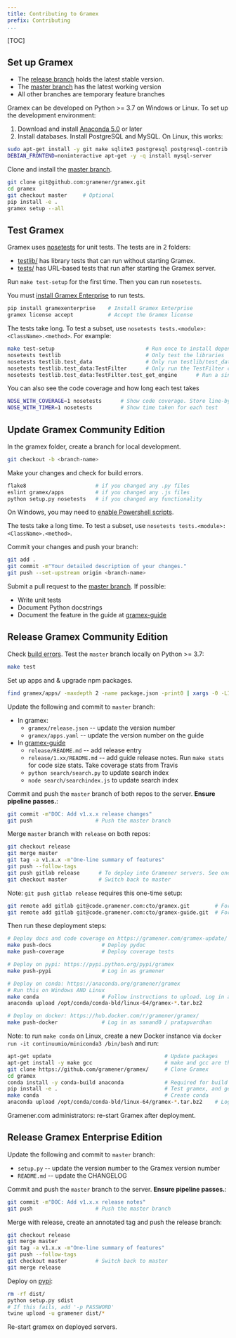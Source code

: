```yaml
---
title: Contributing to Gramex
prefix: Contributing
...
```


[TOC]

## Set up Gramex

- The [release branch](http://github.com/gramener/gramex/tree/release/)
  holds the latest stable version.
- The [master branch](http://github.com/gramener/gramex/tree/master/) has the
  latest working version
- All other branches are temporary feature branches

Gramex can be developed on Python >= 3.7 on Windows or Linux.
To set up the development environment:

1. Download and install [Anaconda 5.0](http://continuum.io/downloads) or later
2. Install databases. Install PostgreSQL and MySQL. On Linux, this works:

```bash
sudo apt-get install -y git make sqlite3 postgresql postgresql-contrib libpq-dev python-dev
DEBIAN_FRONTEND=noninteractive apt-get -y -q install mysql-server
```

Clone and install the [master branch](http://github.com/gramener/gramex/tree/master/).

```bash
git clone git@github.com:gramener/gramex.git
cd gramex
git checkout master     # Optional
pip install -e .
gramex setup --all
```

## Test Gramex

Gramex uses [nosetests](https://nose.readthedocs.io/en/latest/) for unit tests.
The tests are in 2 folders:

- [testlib/](https://github.com/gramener/gramex/tree/release/testlib/)
  has library tests that can run without starting Gramex.
- [tests/](https://github.com/gramener/gramex/tree/release/tests/)
  has URL-based tests that run after starting the Gramex server.

Run `make test-setup` for the first time. Then you can run `nosetests`.

You must [install Gramex Enterprise](../install/#install-gramex-enterprise) to run tests.

```bash
pip install gramexenterprise    # Install Gramex Enterprise
gramex license accept           # Accept the Gramex license
```

The tests take long. To test a subset, use `nosetests tests.<module>:<ClassName>.<method>`. For example:

```bash
make test-setup                             # Run once to install dependencies
nosetests testlib                           # Only test the libraries
nosetests testlib.test_data                 # Only run testlib/test_data.py
nosetests testlib.test_data:TestFilter      # Only run the TestFilter class
nosetests testlib.test_data:TestFilter.test_get_engine      # Run a single method
```

You can also see the code coverage and how long each test takes

```bash
NOSE_WITH_COVERAGE=1 nosetests      # Show code coverage. Store line-by-line results in htmlcov/
NOSE_WITH_TIMER=1 nosetests         # Show time taken for each test
```

## Update Gramex Community Edition

In the gramex folder, create a branch for local development.

```bash
git checkout -b <branch-name>
```

Make your changes and check for build errors.

```bash
flake8                      # if you changed any .py files
eslint gramex/apps          # if you changed any .js files
python setup.py nosetests   # if you changed any functionality
```

On Windows, you may need to [enable Powershell scripts](http://stackoverflow.com/a/18533754/100904).

The tests take a long time. To test a subset, use `nosetests tests.<module>:<ClassName>.<method>`.

Commit your changes and push your branch:

```bash
git add .
git commit -m"Your detailed description of your changes."
git push --set-upstream origin <branch-name>
```

Submit a pull request to the [master branch](http://github.com/gramener/gramex/tree/master/).
If possible:

- Write unit tests
- Document Python docstrings
- Document the feature in the guide at [gramex-guide][gramex-guide]


## Release Gramex Community Edition

Check [build errors](https://travis-ci.com/gramener/gramex).
Test the `master` branch locally on Python >= 3.7:

```bash
make test
```

Set up apps and & upgrade npm packages.

```bash
find gramex/apps/ -maxdepth 2 -name package.json -print0 | xargs -0 -L1 yarn upgrade
```

Update the following and commit to `master` branch:

- In gramex:
    - `gramex/release.json` -- update the version number
    - `gramex/apps.yaml` -- update the version number on the guide
- In [gramex-guide][gramex-guide]
    - `release/README.md` -- add release entry
    - `release/1.xx/README.md` -- add guide release notes. Run `make stats` for code size stats. Take coverage stats from Travis
    - `python search/search.py` to update search index
    - `node search/searchindex.js` to update search index

Commit and push the `master` branch of both repos to the server.
**Ensure pipeline passes.**:

```bash
git commit -m"DOC: Add v1.x.x release changes"
git push                    # Push the master branch
```

Merge `master` branch with `release` on both repos:

```bash
git checkout release
git merge master
git tag -a v1.x.x -m"One-line summary of features"
git push --follow-tags
git push gitlab release      # To deploy into Gramener servers. See one-time setup below
git checkout master          # Switch back to master
```

Note: `git push gitlab release` requires this one-time setup:

```bash
git remote add gitlab git@code.gramener.com:cto/gramex.git        # For Gramex
git remote add gitlab git@code.gramener.com:cto/gramex-guide.git  # For Guide
```

Then run these deployment steps:

```bash
# Deploy docs and code coverage on https://gramener.com/gramex-update/
make push-docs                # Deploy pydoc
make push-coverage            # Deploy coverage tests

# Deploy on pypi: https://pypi.python.org/pypi/gramex
make push-pypi                # Log in as gramener

# Deploy on conda: https://anaconda.org/gramener/gramex
# Run this on Windows AND Linux
make conda                    # Follow instructions to upload. Log in as gramener
anaconda upload /opt/conda/conda-bld/linux-64/gramex-*.tar.bz2

# Deploy on docker: https://hub.docker.com/r/gramener/gramex/
make push-docker              # Log in as sanand0 / pratapvardhan
```

Note: to run `make conda` on Linux, create a new Docker instance via
`docker run -it continuumio/miniconda3 /bin/bash` and run:

```bash
apt-get update                                    # Update packages
apt-get install -y make gcc                       # make and gcc are the sole dependencies
git clone https://github.com/gramener/gramex/     # Clone Gramex
cd gramex
conda install -y conda-build anaconda             # Required for build
pip install -e .                                  # Test gramex, and get orderedattrdict
make conda                                        # Create conda
anaconda upload /opt/conda/conda-bld/linux-64/gramex-*.tar.bz2    # Log in as gramener
```


Gramener.com administrators: re-start Gramex after deployment.

## Release Gramex Enterprise Edition

Update the following and commit to `master` branch:

- `setup.py` -- update the version number to the Gramex version number
- `README.md` -- update the CHANGELOG

Commit and push the `master` branch to the server. **Ensure pipeline passes.**:

```bash
git commit -m"DOC: Add v1.x.x release notes"
git push                    # Push the master branch
```

Merge with release, create an annotated tag and push the release branch:

```bash
git checkout release
git merge master
git tag -a v1.x.x -m"One-line summary of features"
git push --follow-tags
git checkout master         # Switch back to master
git merge release
```

Deploy on [pypi](https://pypi.python.org/pypi/gramexenterprise):

```bash
rm -rf dist/
python setup.py sdist
# If this fails, add '-p PASSWORD'
twine upload -u gramener dist/*
```
Re-start gramex on deployed servers.

[gramex-guide]: https://github.com/gramener/gramex-guide/
